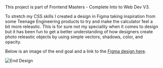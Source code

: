 This project is part of Frontend Masters - Complete Into to Web Dev V3.

To stretch my CSS skills I created a design in Figma taking inspiration from some Teenage Engineering products to try and make the calculator feel a bit more releastic. This is for sure not my speciality when it comes to design but it has been fun to get a better understanding of how designers create photo releastic objects by using simple vectors, shadows, color, and opacity.

Below is an image of the end goal and a link to the [Figma design here](https://www.figma.com/file/fajda74laDj9KrCTOT2tPX/Calculator?type=design&node-id=1%3A2&mode=design&t=uUYMmJLssoqXPNhd-1).

![End Design]()
